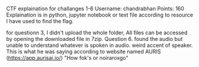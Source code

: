 CTF explaination for challanges 1-6
Username: chandrabhan 
Points: 160
Explaination is  in python, jupyter notebook or text file according to resource I have used to find the flag. 

for questionn 3, I didn't  upload the whole folder, All files can be accessed by opening the downloaded file in 7zip. 
Question 6. found the audio but unable to understand whatever is spoken in audio. weird accent of speaker.
This is what he was saying according to website named AURIS (https://app.aurisai.io/) "How fok's or noiraroxgo"
